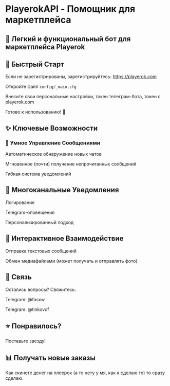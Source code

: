 # PlayerokAPI - Помощник для маркетплейса

## 🚀 Легкий и функциональный бот для маркетплейса Playerok

## 🔧 Быстрый Старт
Если не зарегистрированы, зарегистрируйтесь:
<a href="https://playerok.com/?invite=Aslxqwe">https://playerok.com</a>

Откройте файл ```config/_main.cfg```

Внесите свои персональные настройки, токен телеграм-бота, токен с playerok.com

Готово к использованию! 🎉

## ✨ Ключевые Возможности
### 📨 Умное Управление Сообщениями
Автоматическое обнаружение новых чатов

Мгновенное (почти) получение непрочитанных сообщений

Гибкая система уведомлений

## 🔔 Многоканальные Уведомления
Логирование

Telegram-оповещения

Персонализированный подход

## 💬 Интерактивное Взаимодействие
Отправка текстовых сообщений

Обмен медиафайлами (может получать и отправлять фото)

## 🤝 Связь
Остались вопросы? Свяжитесь:

Telegram: @fasxw

Telegram: @tinkovof

## ⭐ Понравилось?
Поставьте звезду!

## 📊 Получать новые заказы
Как скинете денег на плеерок (а то нету у мя, как я сделаю то) то сразу сделаю.
